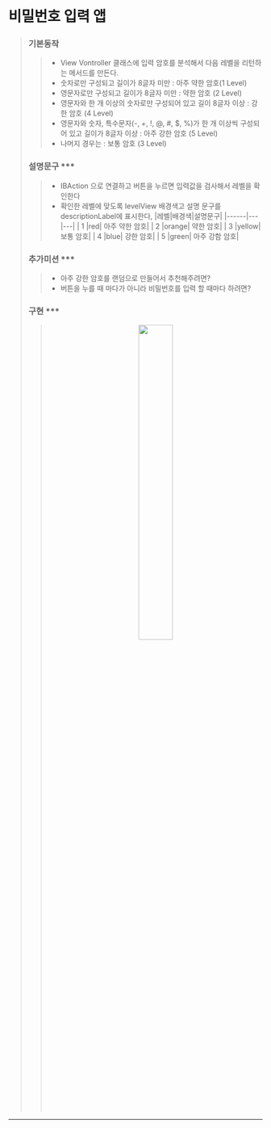 # 비밀번호 입력 앱

> ### 기본동작 
>> * View Vontroller 클래스에 입력 암호를 분석해서 다음 레벨을 리턴하는 메서드를 만든다.
>> * 숫자로만 구성되고 길이가 8글자 미만 : 아주 약한 암호(1 Level)
>> * 영문자로만 구성되고 길이가 8글자 미만 : 약한 암호 (2 Level)
>>* 영문자와 한 개 이상의 숫자로만 구성되어 있고 길이 8글자 이상 : 강한 암호 (4 Level)
>>* 영문자와 숫자, 특수문자(-, +, !, @, #, $, %)가 한 개 이상씩 구성되어 있고 길이가 8글자 이상 : 아주 강한 암호 (5 Level)
>>* 나머지 경우는 : 보통 암호 (3 Level)
>
>
> ### 설명문구 ***
>> * IBAction 으로 연결하고 버튼을 누르면 입력값을 검사해서 레벨을 확인한다
>> * 확인한 레벨에 맞도록 levelView 배경색고 설명 문구를 descriptionLabel에 표시한다,
>> |레벨|배경색|설명문구|
>>|------|---|---|
>>| 1 |red|	아주 약한 암호|
>>| 2 |orange|	약한 암호|
>>| 3 |yellow|	보통 암호|
>> | 4 |blue|	강한 암호|
>> | 5 |green|	아주 강함 암호|
>
> ### 추가미션 ***
>>* 아주 강한 암호를 랜덤으로 만들어서 추천해주려면?
>> * 버튼을 누를 때 마다가 아니라 비밀번호를 입력 할 때마다 하려면?
>
>### 구현 ***
>> <p align="center"><img width="40%" src="https://user-images.githubusercontent.com/78553659/141091995-03816844-b757-4d49-ba44-ff109c33f215.gif"/></p>
***
